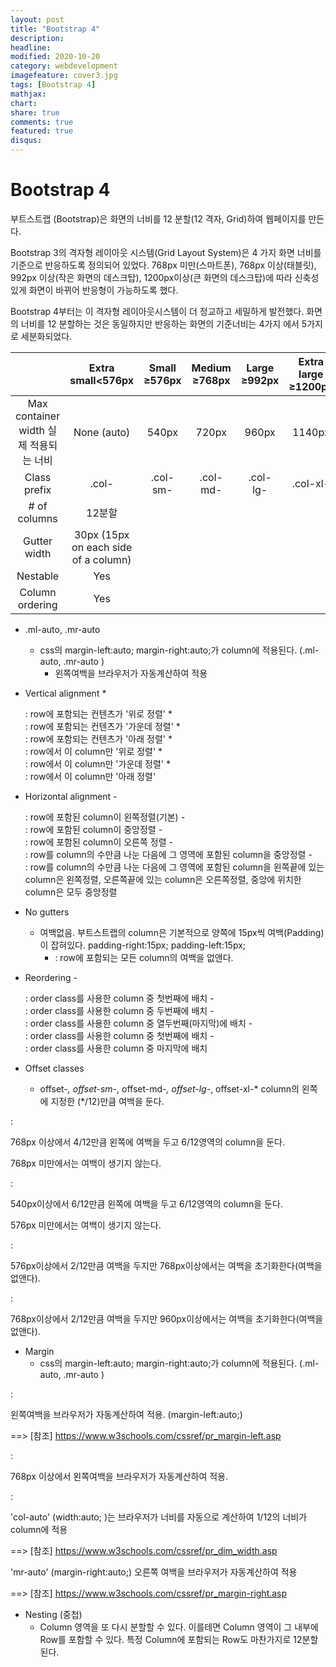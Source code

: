 ```yaml
---
layout: post
title: "Bootstrap 4"
description: 
headline: 
modified: 2020-10-20
category: webdevelopment
imagefeature: cover3.jpg
tags: [Bootstrap 4]
mathjax: 
chart: 
share: true
comments: true
featured: true
disqus:
---
```


# Bootstrap 4

부트스트랩 (Bootstrap)은 화면의 너비를 12 분할(12 격자, Grid)하여 웹페이지를 만든다.

Bootstrap 3의 격자형 레이아웃 시스템(Grid Layout System)은 4 가지 화면 너비를 기준으로 반응하도록 정의되어 있었다.  768px 미만(스마트폰), 768px 이상(태블릿), 992px 이상(작은 화면의 데스크탑), 1200px이상(큰 화면의 데스크탑)에 따라 신축성있게 화면이 바뀌어 반응형이 가능하도록 했다.

Bootstrap 4부터는 이 격자형 레이아웃시스템이 더 정교하고 세밀하게 발전했다.
화면의 너비를 12 분할하는 것은 동일하지만 반응하는 화면의 기준너비는 4가지 에서 5가지로 세분화되었다.



|	| Extra small<576px |	Small ≥576px | Medium ≥768px | Large ≥992px	| Extra large ≥1200px |
|:---:|:---:|:---:|:---:|:---:|:---:|
| Max container width 실제 적용되는 너비 | None (auto) | 540px | 720px | 960px | 1140px |
| Class prefix | .col- | .col-sm- | .col-md- | .col-lg- | .col-xl- |
| # of columns | 12분할 |||||
| Gutter width | 30px (15px on each side of a column) |||||
| Nestable | Yes |||||
| Column ordering | Yes |||||


- .ml-auto, .mr-auto 
    - css의 margin-left:auto; margin-right:auto;가 column에 적용된다. (.ml-auto, .mr-auto )
        - 왼쪽여백을 브라우저가 자동계산하여 적용

- Vertical alignment
        * <div class="row align-items-start">: row에 포함되는 컨텐츠가 '위로 정렬'
        * <div class="row align-items-center">: row에 포함되는 컨텐츠가 '가운데 정렬'
        * <div class="row align-items-end">: row에 포함되는 컨텐츠가 '아래 정렬'
        * <div class="col align-self-start">: row에서 이 column만 '위로 정렬'
        * <div class="col align-self-center">: row에서 이 column만 '가운데 정렬'
        * <div class="col align-self-end">: row에서 이 column만 '아래 정렬'

- Horizontal alignment
        - <div class="row justify-content-start">: row에 포함된 column이 왼쪽정렬(기본)
        - <div class="row justify-content-center">: row에 포함된 column이 중앙정렬
        - <div class="row justify-content-end">: row에 포함된 column이 오른쪽 정렬
        - <div class="row justify-content-around">: row를 column의 수만큼 나눈 다음에 그 영역에 포함된 column을 중앙정렬
        - <div class="row justify-content-between">: row를 column의 수만큼 나눈 다음에 그 영역에 포함된 column을 왼쪽끝에 있는 column은 왼쪽정렬, 오른쪽끝에 있는 column은 오른쪽정렬, 중앙에 위치한 column은 모두 중앙정렬

- No gutters
    - 여백없음. 부트스트랩의 column은 기본적으로 양쪽에 15px씩 여백(Padding)이 잡혀있다.
    padding-right:15px; padding-left:15px;
        - <div class="row no-gutters">: row에 포함되는 모든 column의 여백을 없앤다.

- Reordering
        - <div class="col-sm-4 order-1">: order class를 사용한 column 중 첫번째에 배치
        - <div class="col-sm-4 order-2">: order class를 사용한 column 중 두번째에 배치
        - <div class="col-sm-4 order-12">: order class를 사용한 column 중 열두번째(마지막)에 배치
        - <div class="col-sm-4 order-first">: order class를 사용한 column 중 첫번째에 배치
        - <div class="col-sm-4 order-last">: order class를 사용한 column 중 마지막에 배치

- Offset classes
    - offset-*, offset-sm-*, offset-md-*, offset-lg-*, offset-xl-*
    column의 왼쪽에 지정한 (*/12)만큼 여백을 둔다.

<div class="col-md-6 offset-md-4">:  

768px 이상에서 4/12만큼 왼쪽에 여백을 두고 6/12영역의 column을 둔다. 

768px 미만에서는 여백이 생기지 않는다.



<div class="col-md-6 offset-sm-6">: 

540px이상에서 6/12만큼 왼쪽에 여백을 두고 6/12영역의 column을 둔다.

576px 미만에서는 여백이 생기지 않는다.

<div class="col-sm-5 offset-sm-2 col-md-6 offset-md-0">: 

576px이상에서 2/12만큼 여백을 두지만 768px이상에서는 여백을 초기화한다(여백을 없앤다).



<div class="col-sm-6 col-md-5 offset-md-2 col-lg-6 offset-lg-0">:

768px이상에서 2/12만큼 여백을 두지만 960px이상에서는 여백을 초기화한다(여백을 없앤다).


- Margin
    - css의 margin-left:auto; margin-right:auto;가 column에 적용된다. (.ml-auto, .mr-auto )

<div class="col-md-4"></div> <div class="col-md-4 ml-auto"></div>: 

왼쪽여백을 브라우저가 자동계산하여 적용. (margin-left:auto;)

==> [참조] https://www.w3schools.com/cssref/pr_margin-left.asp 



<div class="col-md-3 ml-md-auto"></div> <div class="col-md-3 ml-md-auto"></div>: 

768px 이상에서 왼쪽여백을 브라우저가 자동계산하여 적용.



<div class="col-auto mr-auto"></div><div class="col-auto">:

'col-auto' (width:auto; )는 브라우저가 너비를 자동으로 계산하여 1/12의 너비가 column에 적용

==> [참조] https://www.w3schools.com/cssref/pr_dim_width.asp 



'mr-auto' (margin-right:auto;) 오른쪽 여백을 브라우저가 자동계산하여 적용

==> [참조] https://www.w3schools.com/cssref/pr_margin-right.asp

- Nesting (중첩)
    - Column 영역을 또 다시 분할할 수 있다. 이를테면 Column 영역이 그 내부에 Row를 포함할 수 있다.
    특정 Column에 포함되는 Row도 마찬가지로 12분할된다.